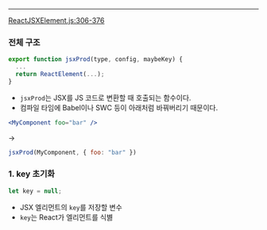 
---

[ReactJSXElement.js:306-376](https://vscode.dev/github/facebook/react/blob/v19.1.0/packages/react/src/jsx/ReactJSXElement.js#L306-L376)
### 전체 구조

```js
export function jsxProd(type, config, maybeKey) {
  ...
  return ReactElement(...);
}
```

- `jsxProd`는 JSX를 JS 코드로 변환할 때 호출되는 함수이다.
- 컴파일 타임에 Babel이나 SWC 등이 아래처럼 바꿔버리기 때문이다.

```jsx
<MyComponent foo="bar" />
```
->
```js
jsxProd(MyComponent, { foo: "bar" })
```

### 1. key 초기화

```js
let key = null;
```

- JSX 엘리먼트의 `key`를 저장할 변수
- `key`는 React가 엘리먼트를 식볋